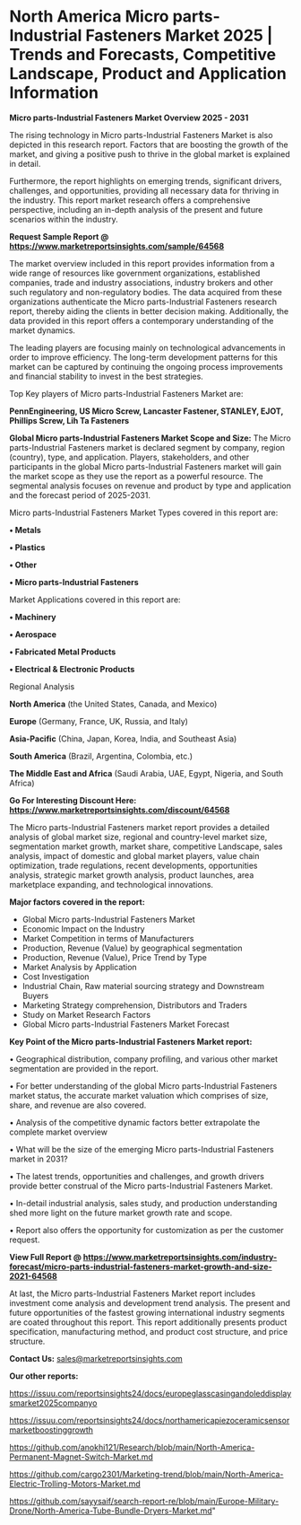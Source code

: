# North America Micro parts-Industrial Fasteners Market 2025 | Trends and Forecasts, Competitive Landscape, Product and Application Information

<Strong> Micro parts-Industrial Fasteners Market Overview 2025 - 2031</strong>

The rising technology in Micro parts-Industrial Fasteners Market is also depicted in this research report. Factors that are boosting the growth of the market, and giving a positive push to thrive in the global market is explained in detail.

Furthermore, the report highlights on emerging trends, significant drivers, challenges, and opportunities, providing all necessary data for thriving in the industry. This report market research offers a comprehensive perspective, including an in-depth analysis of the present and future scenarios within the industry.

<strong>Request Sample Report @ <a href=https://www.marketreportsinsights.com/sample/64568>https://www.marketreportsinsights.com/sample/64568</a></strong>

The market overview included in this report provides information from a wide range of resources like government organizations, established companies, trade and industry associations, industry brokers and other such regulatory and non-regulatory bodies. The data acquired from these organizations authenticate the Micro parts-Industrial Fasteners research report, thereby aiding the clients in better decision making. Additionally, the data provided in this report offers a contemporary understanding of the market dynamics.

The leading players are focusing mainly on technological advancements in order to improve efficiency. The long-term development patterns for this market can be captured by continuing the ongoing process improvements and financial stability to invest in the best strategies.

Top Key players of Micro parts-Industrial Fasteners Market are:

<strong>PennEngineering, US Micro Screw, Lancaster Fastener, STANLEY, EJOT, Phillips Screw, Lih Ta Fasteners</strong>

<strong><b>Global Micro parts-Industrial Fasteners Market Scope and Size:</b></strong>
The Micro parts-Industrial Fasteners market is declared segment by company, region (country), type, and application. Players, stakeholders, and other participants in the global Micro parts-Industrial Fasteners market will gain the market scope as they use the report as a powerful resource. The segmental analysis focuses on revenue and product by type and application and the forecast period of 2025-2031.

Micro parts-Industrial Fasteners Market Types covered in this report are:

<strong>• Metals

• Plastics

• Other

• Micro parts-Industrial Fasteners</strong>

Market Applications covered in this report are:

<strong>• Machinery

• Aerospace

• Fabricated Metal Products

• Electrical & Electronic Products</strong> 

Regional Analysis

<strong>North America</strong> (the United States, Canada, and Mexico)

<strong>Europe</strong> (Germany, France, UK, Russia, and Italy)

<strong>Asia-Pacific</strong> (China, Japan, Korea, India, and Southeast Asia)

<strong>South America</strong> (Brazil, Argentina, Colombia, etc.)

<strong>The Middle East and Africa</strong> (Saudi Arabia, UAE, Egypt, Nigeria, and South Africa)

<strong>Go For Interesting Discount Here: <a href=https://www.marketreportsinsights.com/discount/64568>https://www.marketreportsinsights.com/discount/64568</a></strong>

The Micro parts-Industrial Fasteners market report provides a detailed analysis of global market size, regional and country-level market size, segmentation market growth, market share, competitive Landscape, sales analysis, impact of domestic and global market players, value chain optimization, trade regulations, recent developments, opportunities analysis, strategic market growth analysis, product launches, area marketplace expanding, and technological innovations.

<strong><b>Major factors covered in the report:</b></strong>
<ul>
  <li>Global Micro parts-Industrial Fasteners Market </li>
  <li>Economic Impact on the Industry</li>
  <li>Market Competition in terms of Manufacturers</li>
  <li>Production, Revenue (Value) by geographical segmentation</li>
  <li>Production, Revenue (Value), Price Trend by Type</li>
  <li>Market Analysis by Application</li>
  <li>Cost Investigation</li>
  <li>Industrial Chain, Raw material sourcing strategy and Downstream Buyers</li>
  <li>Marketing Strategy comprehension, Distributors and Traders</li>
  <li>Study on Market Research Factors</li>
  <li>Global Micro parts-Industrial Fasteners Market Forecast</li>
</ul>

<strong><b>Key Point of the Micro parts-Industrial Fasteners Market report:</b></strong>

• Geographical distribution, company profiling, and various other market segmentation are provided in the report.

• For better understanding of the global Micro parts-Industrial Fasteners market status, the accurate market valuation which comprises of size, share, and revenue are also covered.

• Analysis of the competitive dynamic factors better extrapolate the complete market overview

• What will be the size of the emerging Micro parts-Industrial Fasteners market in 2031?

• The latest trends, opportunities and challenges, and growth drivers provide better construal of the Micro parts-Industrial Fasteners Market.

• In-detail industrial analysis, sales study, and production understanding shed more light on the future market growth rate and scope.

• Report also offers the opportunity for customization as per the customer request.

<strong><b>View Full Report @ <a href=https://www.marketreportsinsights.com/industry-forecast/micro-parts-industrial-fasteners-market-growth-and-size-2021-64568>https://www.marketreportsinsights.com/industry-forecast/micro-parts-industrial-fasteners-market-growth-and-size-2021-64568</a></b></strong>


At last, the Micro parts-Industrial Fasteners Market report includes investment come analysis and development trend analysis. The present and future opportunities of the fastest growing international industry segments are coated throughout this report. This report additionally presents product specification, manufacturing method, and product cost structure, and price structure.

<strong>Contact Us:</strong>
sales@marketreportsinsights.com

<strong>Our other reports:</strong>

<a href=https://issuu.com/reportsinsights24/docs/europeglasscasingandoleddisplaysmarket2025companyo>https://issuu.com/reportsinsights24/docs/europeglasscasingandoleddisplaysmarket2025companyo</a>

<a href=https://issuu.com/reportsinsights24/docs/northamericapiezoceramicsensormarketboostinggrowth>https://issuu.com/reportsinsights24/docs/northamericapiezoceramicsensormarketboostinggrowth</a>

<a href=https://github.com/anokhi121/Research/blob/main/North-America-Permanent-Magnet-Switch-Market.md>https://github.com/anokhi121/Research/blob/main/North-America-Permanent-Magnet-Switch-Market.md</a>

<a href=https://github.com/cargo2301/Marketing-trend/blob/main/North-America-Electric-Trolling-Motors-Market.md>https://github.com/cargo2301/Marketing-trend/blob/main/North-America-Electric-Trolling-Motors-Market.md</a>

<a href=https://github.com/sayysaif/search-report-re/blob/main/Europe-Military-Drone/North-America-Tube-Bundle-Dryers-Market.md>https://github.com/sayysaif/search-report-re/blob/main/Europe-Military-Drone/North-America-Tube-Bundle-Dryers-Market.md</a>"
